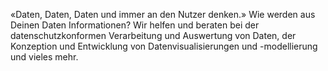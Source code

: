 «Daten, Daten, Daten und immer an den Nutzer denken.» Wie werden aus Deinen Daten Informationen? Wir helfen und beraten bei der datenschutzkonformen Verarbeitung und Auswertung von Daten, der Konzeption und Entwicklung von Datenvisualisierungen und -modellierung und vieles mehr.